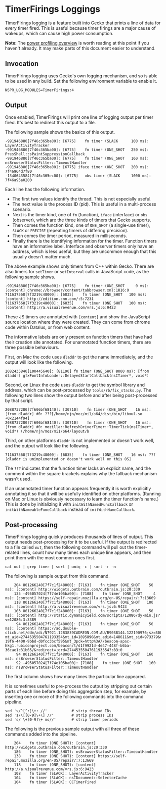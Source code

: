 # TimerFirings Loggings

TimerFirings logging is a feature built into Gecko that prints a line of
data for every timer fired. This is useful because timer firings are a
major cause of wakeups, which can cause high power consumption.

**Note**: The [power profiling
overview](power_profiling_overview.md)
is worth reading at this point if you haven\'t already. It may make
parts of this document easier to understand.

## Invocation

TimerFirings logging uses Gecko\'s own logging mechanism, and so is able
to be used in any build. Set the following environment variable to
enable it.

    NSPR_LOG_MODULES=TimerFirings:4

## Output

Once enabled, TimerFirings will print one line of logging output per
timer fired. It\'s best to redirect this output to a file.

The following sample shows the basics of this output.

    -991946880[7f46c365ba00]: [6775]    fn timer (SLACK      100 ms): LayerActivityTracker
    -991946880[7f46c365ba00]: [6775]    fn timer (ONE_SHOT   250 ms): PresShell::sPaintSuppressionCallback
    -991946880[7f46c365ba00]: [6775]    fn timer (ONE_SHOT   160 ms): nsBrowserStatusFilter::TimeoutHandler
    -991946880[7f46c365ba00]: [6775] iface timer (ONE_SHOT   200 ms): 7f46964d7f80
    -1340643584[7f46c365ec00]: [6775]   obs timer (SLACK     1000 ms): 7f46a95a0200

Each line has the following information.

-   The first two values identify the thread. This is not especially
    useful.
-   The next value is the process ID (pid). This is useful in a
    multi-process scenario.
-   Next is the timer kind, one of `fn` (function), `iface` (interface)
    or `obs` (observer), which are the three kinds of timers that Gecko
    supports.
-   Then comes the function kind, one of `ONE_SHOT` (a single-use
    timer), `SLACK` or `PRECISE` (repeating timers of differing
    precision).
-   Then comes the timer period, measured in milliseconds.
-   Finally there is the identifying information for the timer. Function
    timers have an informative label. Interface and observer timers only
    have an address, which is less useful, but they are uncommon enough
    that this usually doesn\'t matter much.

The above example shows only timers from C++ within Gecko. There are
also timers for `setTimer` or `setInterval` calls in JavaScript code, as
the following sample shows.

    -991946880[7f46c365ba00]: [6775]    fn timer (ONE_SHOT     0 ms): [content] chrome://browser/content/tabbrowser.xml:1816:0
    711637568[7f3219c48000]: [6835]    fn timer (ONE_SHOT   100 ms): [content] http://edition.cnn.com/:5:7231
    711637568[7f3219c48000]: [6835]    fn timer (ONE_SHOT   100 ms): [content] http://a.visualrevenue.com/vrs.js:6:9423

These JS timers are annotated with `[content]` and show the JavaScript
source location where they were created. They can come from chrome code
within Datalus, or from web content.

The informative labels are only present on function timers that have had
their creation site annotated. For unannotated function timers, there
are three possible behaviours.

First, on Mac the code uses `dladdr` to get the name immediately, and
the output will look like the following.

    2082435840[100445640]: [81190] fn timer (ONE_SHOT 8000 ms): [from dladdr] gfxFontInfoLoader::DelayedStartCallback(nsITimer*, void*)

Second, on Linux the code uses `dladdr` to get the symbol library and
address, which can be post-processed by `tools/rb/fix_stacks.py`. The
following two lines show the output before and after being
post-processed by that script.

    2088737280[7f606bf68140]: [30710]    fn timer (ONE_SHOT    16 ms): [from dladdr] #0: ???[/home/njn/moz/mi1/o64/dist/bin/libxul.so +0x2144f94]
    2088737280[7f606bf68140]: [30710]    fn timer (ONE_SHOT    16 ms): [from dladdr] #0: mozilla::RefreshDriverTimer::TimerTick(nsITimer*, void*) (/home/njn/moz/mi1/o64/layout/b

Third, on other platforms `dladdr` is not implemented or doesn\'t work
well, and the output will look like the following.

    711637568[7f3219c48000]: [6835]    fn timer (ONE_SHOT    16 ms): ???[dladdr is unimplemented or doesn't work well on this OS]

The `???` indicates that the function timer lacks an explicit name, and
the comment within the square brackets explains why the fallback
mechanism wasn\'t used`.`

If an unannotated timer function appears frequently it is worth
explicitly annotating it so that it will be usefully identified on other
platforms. (Running on Mac or Linux is obviously necessary to learn the
timer function\'s name.) This is done by initializing it with
`initWithNamedFuncCallback` or `initWithNameableFuncCallback` instead of
`initWithNameCallback`.

## Post-processing

TimerFirings logging quickly produces thousands of lines of output. This
output needs post-processing for it to be useful. If the output is
redirected to a file called *`out`*, then the following command will
pull out the timer-related lines, count how many times each unique line
appears, and then print them with the most common ones first.

    cat out | grep timer | sort | uniq -c | sort -r -n

The following is sample output from this command.

        204 801266240[7f7c1f248000]: [7163]    fn timer (ONE_SHOT    50 ms): [content] http://widgets.outbrain.com/outbrain.js:20:330
        135 -495057024[7f74e105ba00]: [7108]    fn timer (ONE_SHOT     4 ms): [content] https://self-repair.mozilla.org/en-US/repair/:7:13669
        118 801266240[7f7c1f248000]: [7163]    fn timer (ONE_SHOT   100 ms): [content] http://a.visualrevenue.com/vrs.js:6:9423
        103 801266240[7f7c1f248000]: [7163]    fn timer (ONE_SHOT    50 ms): [content] http://static.dynamicyield.com/scripts/12086/dy-min.js?v=12086:3:3389
         94 801266240[7f7c1f248000]: [7163]    fn timer (ONE_SHOT    50 ms): [content] https://ad.double-click.net/ddm/adi/N7921.1283839CADREON.COM.AU/B9038144.122190976;sz=300x600;click=http://pixel.mathtag.com/click/img?mt_aid=2744535504761193354&mt_id=1895890&mt_adid=148611&mt_sid=973379&mt_exid=9&mt_inapp=0&mt_uuid=353d5460-19f6-4400-9bbd-d0fcc3bcf595&mt_3pck=http%3A//beacon-apac-hkg1.rubiconproject.com/beacon/t/d1f9921d-4e47-448f-b6ba-36cae1c31b65/&redirect=;ord=2744535504761193354?:83:0
         94 801266240[7f7c1f248000]: [7163]    fn timer (ONE_SHOT   160 ms): nsBrowserStatusFilter::TimeoutHandler
         92 -495057024[7f74e105ba00]: [7108]    fn timer (ONE_SHOT   160 ms): nsBrowserStatusFilter::TimeoutHandler

The first column shows how many times the particular line appeared.

It is sometimes useful to pre-process the output by stripping out
certain parts of each line before doing this aggregation step, for
example, by inserting one or more of the following commands into the
command pipeline.

    sed 's/^[^:]\+: //'           # strip thread IDs
    sed 's/\[[0-9]\+\] //'        # strip process IDs
    sed 's/ \+[0-9]\+ ms//'       # strip timer periods

The following is the previous sample output with all three of these
commands added into the pipeline.

        204    fn timer (ONE_SHOT): [content] http://widgets.outbrain.com/outbrain.js:20:330
        186    fn timer (ONE_SHOT): nsBrowserStatusFilter::TimeoutHandler
        138    fn timer (ONE_SHOT): [content] https://self-repair.mozilla.org/en-US/repair/:7:13669
        118    fn timer (ONE_SHOT): [content] http://a.visualrevenue.com/vrs.js:6:9423
        108    fn timer (SLACK): LayerActivityTracker
        104    fn timer (SLACK): nsIDocument::SelectorCache
        104    fn timer (SLACK): CCTimerFired
